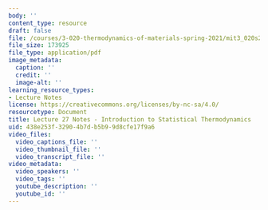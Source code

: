 ```yaml
---
body: ''
content_type: resource
draft: false
file: /courses/3-020-thermodynamics-of-materials-spring-2021/mit3_020s21_l27.pdf
file_size: 173925
file_type: application/pdf
image_metadata:
  caption: ''
  credit: ''
  image-alt: ''
learning_resource_types:
- Lecture Notes
license: https://creativecommons.org/licenses/by-nc-sa/4.0/
resourcetype: Document
title: Lecture 27 Notes - Introduction to Statistical Thermodynamics
uid: 438e253f-3290-4b7d-b5b9-9d8cfe17f9a6
video_files:
  video_captions_file: ''
  video_thumbnail_file: ''
  video_transcript_file: ''
video_metadata:
  video_speakers: ''
  video_tags: ''
  youtube_description: ''
  youtube_id: ''
---
```

